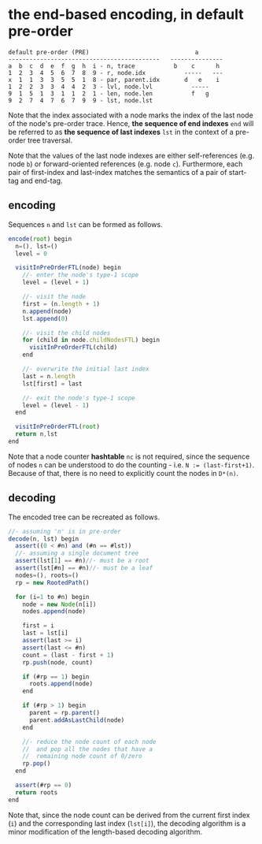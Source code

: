 
<!-- ======================================================================= -->
# the end-based encoding, in default pre-order

```
default pre-order (PRE)                              a
-------------------------------------------   ---------------
a  b  c  d  e  f  g  h  i - n, trace           b    c      h
1  2  3  4  5  6  7  8  9 - r, node.idx           -----   ---
x  1  1  3  3  5  5  1  8 - par, parent.idx       d   e    i
1  2  2  3  3  4  4  2  3 - lvl, node.lvl           -----
9  1  5  1  3  1  1  2  1 - len, node.len           f   g
9  2  7  4  7  6  7  9  9 - lst, node.lst
```

Note that the index associated with a node marks the index of the last node
of the node's pre-order trace. Hence, **the sequence of end indexes** `end`
will be referred to as **the sequence of last indexes** `lst` in the context
of a pre-order tree traversal.

Note that the values of the last node indexes are either self-references (e.g.
node `b`) or forward-oriented references (e.g. node `c`). Furthermore, each
pair of first-index and last-index matches the semantics of a pair of start-tag
and end-tag.

<!-- ======================================================================= -->
## encoding

Sequences `n` and `lst` can be formed as follows.

```js
encode(root) begin
  n=(), lst=()
  level = 0

  visitInPreOrderFTL(node) begin
    //- enter the node's type-1 scope
    level = (level + 1)

    //- visit the node
    first = (n.length + 1)
    n.append(node)
    lst.append(0)

    //- visit the child nodes
    for (child in node.childNodesFTL) begin
      visitInPreOrderFTL(child)
    end

    //- overwrite the initial last index
    last = n.length
    lst[first] = last

    //- exit the node's type-1 scope
    level = (level - 1)
  end

  visitInPreOrderFTL(root)
  return n,lst
end
```

Note that a node counter **hashtable** `nc` is not required, since the sequence
of nodes `n` can be understood to do the counting - i.e. `N := (last-first+1)`.
Because of that, there is no need to explicitly count the nodes in `D*(n)`.

<!-- ======================================================================= -->
## decoding

The encoded tree can be recreated as follows.

```js
//- assuming 'n' is in pre-order
decode(n, lst) begin
  assert((0 < #n) and (#n == #lst))
  //- assuming a single document tree
  assert(lst[1] == #n)//- must be a root
  assert(lst[#n] == #n)//- must be a leaf
  nodes=(), roots=()
  rp = new RootedPath()

  for (i=1 to #n) begin
    node = new Node(n[i])
    nodes.append(node)

    first = i
    last = lst[i]
    assert(last >= i)
    assert(last <= #n)
    count = (last - first + 1)
    rp.push(node, count)

    if (#rp == 1) begin
      roots.append(node)
    end

    if (#rp > 1) begin
      parent = rp.parent()
      parent.addAsLastChild(node)
    end

    //- reduce the node count of each node
    //  and pop all the nodes that have a
    //  remaining node count of 0/zero
    rp.pop()
  end

  assert(#rp == 0)
  return roots
end
```

Note that, since the node count can be derived from the current first index
(`i`) and the corresponding last index (`lst[i]`), the decoding algorithm is
a minor modification of the length-based decoding algorithm.
